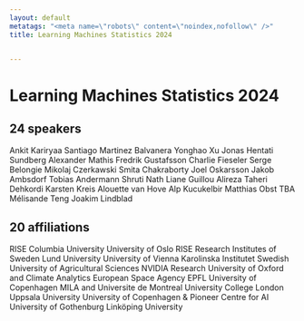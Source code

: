 ```yaml
---
layout: default
metatags: "<meta name=\"robots\" content=\"noindex,nofollow\" />"
title: Learning Machines Statistics 2024


---
```


# Learning Machines Statistics 2024



## 24 speakers

 Ankit Kariryaa Santiago Martinez Balvanera Yonghao Xu Jonas Hentati Sundberg Alexander Mathis Fredrik Gustafsson Charlie Fieseler Serge Belongie Mikolaj Czerkawski Smita Chakraborty Joel Oskarsson Jakob Ambsdorf Tobias Andermann Shruti Nath Liane Guillou Alireza Taheri Dehkordi Karsten Kreis Alouette van Hove Alp Kucukelbir Matthias Obst TBA Mélisande Teng Joakim Lindblad
## 20 affiliations

 RISE Columbia University University of Oslo RISE Research Institutes of Sweden Lund University University of Vienna Karolinska Institutet Swedish University of Agricultural Sciences NVIDIA Research University of Oxford and Climate Analytics European Space Agency EPFL University of Copenhagen MILA and Universite de Montreal University College London Uppsala University University of Copenhagen & Pioneer Centre for AI University of Gothenburg Linköping University
